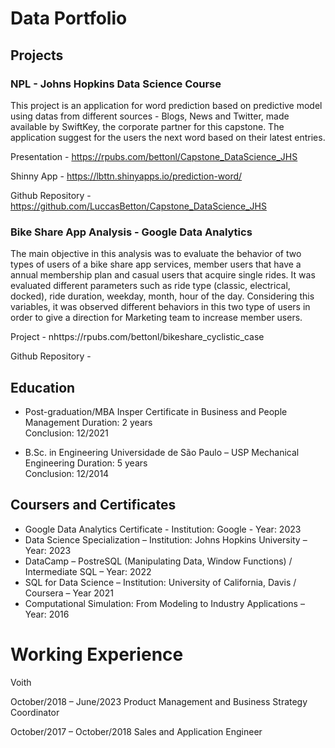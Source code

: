 # Data Portfolio

## Projects

### NPL - Johns Hopkins Data Science Course

This project is an application for word prediction based on predictive model using datas from different sources - Blogs, News and Twitter, made available by SwiftKey, the corporate partner for this capstone. The application suggest for the users the next word based on their latest entries.

Presentation - https://rpubs.com/bettonl/Capstone_DataScience_JHS

Shinny App - https://lbttn.shinyapps.io/prediction-word/

Github Repository - https://github.com/LuccasBetton/Capstone_DataScience_JHS

### Bike Share App Analysis - Google Data Analytics

The main objective in this analysis was to evaluate the behavior of two types of users of a bike share app services, member users that have a annual membership plan and casual users that acquire single rides. It was evaluated different parameters such as ride type (classic, electrical, docked), ride duration, weekday, month, hour of the day. Considering this variables, it was observed different behaviors in this two type of users in order to give a direction for Marketing team to increase member users.

Project - nhttps://rpubs.com/bettonl/bikeshare_cyclistic_case

Github Repository - 

## Education

* Post-graduation/MBA
Insper 
Certificate in Business and People Management 
Duration: 2 years                  
Conclusion: 12/2021

* B.Sc. in Engineering 
Universidade de São Paulo – USP
Mechanical Engineering
Duration: 5 years                       
Conclusion: 12/2014

## Coursers and Certificates

* Google Data Analytics Certificate - Institution: Google - Year: 2023 
*	Data Science Specialization – Institution: Johns Hopkins University – Year: 2023 
*	DataCamp – PostreSQL (Manipulating Data, Window Functions) / Intermediate SQL – Year: 2022
*	SQL for Data Science – Institution: University of California, Davis / Coursera – Year 2021
*	Computational Simulation: From Modeling to Industry Applications – Year: 2016

# Working Experience

Voith

October/2018 – June/2023
Product Management and Business Strategy Coordinator

October/2017 – October/2018
Sales and Application Engineer 

